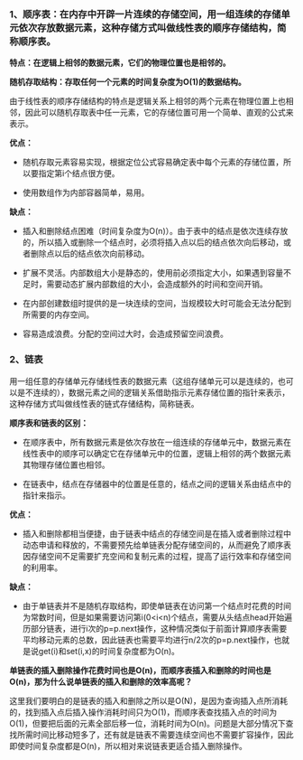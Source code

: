 ### 1、顺序表：在内存中开辟一片连续的存储空间，用一组连续的存储单元依次存放数据元素，这种存储方式叫做线性表的顺序存储结构，简称顺序表。

   **特点：在逻辑上相邻的数据元素，它们的物理位置也是相邻的。**

   **随机存取结构：存取任何一个元素的时间复杂度为O(1)的数据结构。**

   由于线性表的顺序存储结构的特点是逻辑关系上相邻的两个元素在物理位置上也相邻，因此可以随机存取表中任一元素，它的存储位置可用一个简单、直观的公式来表示。

   **优点：**
   - 随机存取元素容易实现，根据定位公式容易确定表中每个元素的存储位置，所以要指定第i个结点很方便。
   
   - 使用数组作为内部容器简单，易用。
   
   **缺点：**
   - 插入和删除结点困难（时间复杂度为O(n)）。由于表中的结点是依次连续存放的，所以插入或删除一个结点时，必须将插入点以后的结点依次向后移动，或者删除点以后的结点依次向前移动。
   
   - 扩展不灵活。内部数组大小是静态的，使用前必须指定大小，如果遇到容量不足时，需要动态扩展内部数组的大小，会造成额外的时间和空间开销。
   
   - 在内部创建数组时提供的是一块连续的空间，当规模较大时可能会无法分配到所需要的内存空间。
   
   - 容易造成浪费。分配的空间过大时，会造成预留空间浪费。
   
### 2、链表
  
  用一组任意的存储单元存储线性表的数据元素（这组存储单元可以是连续的，也可以是不连续的），数据元素之间的逻辑关系借助指示元素存储位置的指针来表示，这种存储方式叫做线性表的链式存储结构，简称链表。
  
  **顺序表和链表的区别：**
  - 在顺序表中，所有数据元素是依次存放在一组连续的存储单元中，数据元素在线性表中的顺序可以确定它在存储单元中的位置，逻辑上相邻的两个数据元素其物理存储位置也相邻。
  
  - 在链表中，结点在存储器中的位置是任意的，结点之间的逻辑关系由结点中的指针来指示。
  
  **优点：**
  - 插入和删除都相当便捷，由于链表中结点的存储空间是在插入或者删除过程中动态申请和释放的，不需要预先给单链表分配存储空间的，从而避免了顺序表因存储空间不足需要扩充空间和复制元素的过程，提高了运行效率和存储空间的利用率。
  
  **缺点：**
  - 由于单链表并不是随机存取结构，即使单链表在访问第一个结点时花费的时间为常数时间，但是如果需要访问第i(0<i<n)个结点，需要从头结点head开始遍历部分链表，进行i次的p=p.next操作，这种情况类似于前面计算顺序表需要平均移动元素的总数，因此链表也需要平均进行n/2次的p=p.next操作，也就是说get(i)和set(i,x)的时间复杂度都为O(n)。
  
  **单链表的插入删除操作花费时间也是O(n)，而顺序表插入和删除的时间也是O(n)，那为什么说单链表的插入和删除的效率高呢？**  
  
   这里我们要明白的是链表的插入和删除之所以是O(N)，是因为查询插入点所消耗的，找到插入点后插入操作消耗时间只为O(1)，而顺序表查找插入点的时间为O(1)，但要把后面的元素全部后移一位，消耗时间为O(n)。问题是大部分情况下查找所需时间比移动短多了，还有就是链表不需要连续空间也不需要扩容操作，因此即使时间复杂度都是O(n)，所以相对来说链表更适合插入删除操作。
  
